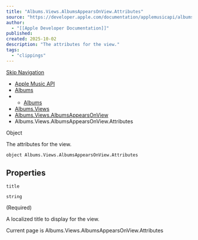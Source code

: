 ```yaml
---
title: "Albums.Views.AlbumsAppearsOnView.Attributes"
source: "https://developer.apple.com/documentation/applemusicapi/albums/views-data.dictionary/albumsappearsonview/attributes-data.dictionary"
author:
  - "[[Apple Developer Documentation]]"
published:
created: 2025-10-02
description: "The attributes for the view."
tags:
  - "clippings"
---
```

[Skip Navigation](https://developer.apple.com/documentation/applemusicapi/albums/views-data.dictionary/albumsappearsonview/#app-main)

- [Apple Music API](https://developer.apple.com/documentation/applemusicapi)
- [Albums](https://developer.apple.com/documentation/applemusicapi/albums)
- - [Albums](https://developer.apple.com/documentation/applemusicapi/albums)
- [Albums.Views](https://developer.apple.com/documentation/applemusicapi/albums/views-data.dictionary)
- [Albums.Views.AlbumsAppearsOnView](https://developer.apple.com/documentation/applemusicapi/albums/views-data.dictionary/albumsappearsonview)
- Albums.Views.AlbumsAppearsOnView.Attributes

Object

The attributes for the view.

```
object Albums.Views.AlbumsAppearsOnView.Attributes
```

## Properties

`title`

`string`

(Required)

A localized title to display for the view.

Current page is Albums.Views.AlbumsAppearsOnView.Attributes